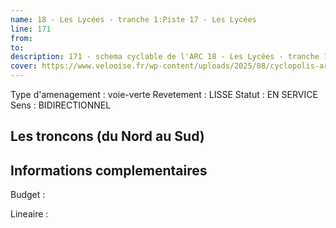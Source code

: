 ```yaml
---
name: 18 - Les Lycées - tranche 1:Piste 17 - Les Lycées 
line: 171
from: 
to:  
description: 171 - schema cyclable de l'ARC 18 - Les Lycées - tranche 1:Piste 17 - Les Lycées 
cover: https://www.velooise.fr/wp-content/uploads/2025/08/cyclopolis-arc-171.jpg
---
```

Type d'amenagement : voie-verte
Revetement : LISSE
Statut : EN SERVICE
Sens : BIDIRECTIONNEL
## Les troncons (du Nord au Sud)

## Informations complementaires

Budget  : 

Lineaire :

